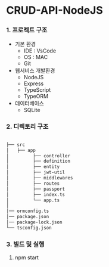# CRUD-API-NodeJS

### 1. 프로젝트 구조
- 기본 환경
  - IDE : VsCode 
  - OS : MAC
  - Git
- 웹서비스 개발환경
  - NodeJS
  - Express
  - TypeScript
  - TypeORM
- 데이터베이스
  - SQLite 
### 2. 디렉토리 구조

```bash

├── src
│   ├── app
│         ├── controller
│         ├── definition
│         ├── entity
│         ├── jwt-util
│         ├── middlewares
│         ├── routes
│         ├── passport
│         ├── index.ts
│         └── app.ts
│
│── ormconfig.ts
│── package.json
│── package-lock.json
└── tsconfig.json 
``` 
### 3. 빌드 및 실행
1. npm start

